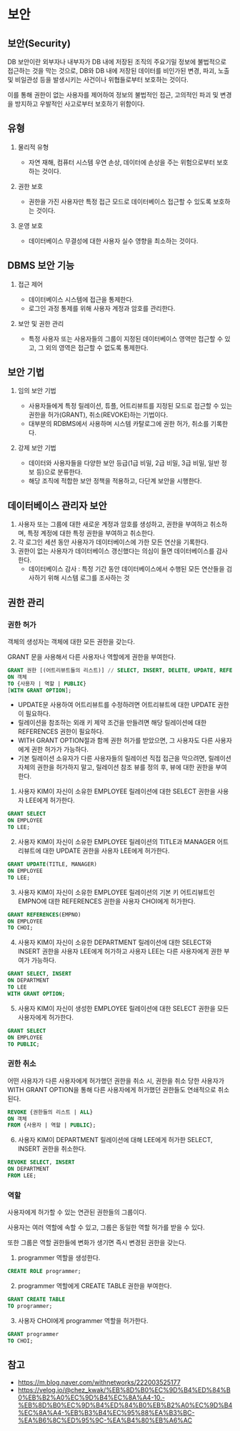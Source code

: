 # 보안
## 보안(Security)
DB 보안이란 외부자나 내부자가 DB 내에 저장된 조직의 주요기밀 정보에 불법적으로 접근하는 것을 막는 것으로, DB와 DB 내에 저장된 데이터를 비인가된 변경, 파괴, 노출 및 비일관성 등을 발생시키는 사건이나 위협들로부터 보호하는 것이다.

이를 통해 권한이 없는 사용자를 제어하여 정보의 불법적인 접근, 고의적인 파괴 및 변경을 방지하고 우발적인 사고로부터 보호하기 위함이다.

## 유형

1. 물리적 유형
   - 자연 재해, 컴퓨터 시스템 우연 손상, 데이터에 손상을 주는 위험으로부터 보호하는 것이다.
  
2. 권한 보호
   - 권한을 가진 사용자만 특정 접근 모드로 데이터베이스 접근할 수 있도록 보호하는 것이다.
  
3. 운영 보호
   - 데이터베이스 무결성에 대한 사용자 실수 영향을 최소하는 것이다.
  
## DBMS 보안 기능

1. 접근 제어
   - 데이터베이스 시스템에 접근을 통제한다.
   - 로그인 과정 통제를 위해 사용자 계정과 암호를 관리한다.
  
2. 보안 및 권한 관리
   - 특정 사용자 또는 사용자들의 그룹이 지정된 데이터베이스 영역만 접근할 수 있고, 그 외의 영역은 접근할 수 없도록 통제한다.
  
## 보안 기법

1. 임의 보안 기법
   - 사용자들에게 특정 릴레이션, 튜플, 어트리뷰트를 지정된 모드로 접근할 수 있는 권한을 허가(GRANT), 취소(REVOKE)하는 기법이다.
   - 대부분의 RDBMS에서 사용하며 시스템 카탈로그에 권한 허가, 취소를 기록한다.
  
2. 강제 보안 기법
   - 데이터와 사용자들을 다양한 보안 등급(1급 비밀, 2급 비밀, 3급 비밀, 일반 정보 등)으로 분류한다.
   - 해당 조직에 적합한 보안 정책을 적용하고, 다단계 보안을 시행한다.
  
## 데이터베이스 관리자 보안

1. 사용자 또는 그룹에 대한 새로운 계정과 암호를 생성하고, 권한을 부여하고 취소하며, 특정 계정에 대한 특정 권한을 부여하고 취소한다.
2. 각 로그인 세션 동안 사용자가 데이터베이스에 가한 모든 연산을 기록한다.
3. 권한이 없는 사용자가 데이터베이스 갱신했다는 의심이 들면 데이터베이스를 감사한다.
   - 데이터베이스 감사 : 특정 기간 동안 데이터베이스에서 수행된 모든 연산들을 검사하기 위해 시스템 로그를 조사하는 것
  
## 권한 관리
### 권한 허가
객체의 생성자는 객체에 대한 모든 권한을 갖는다.

GRANT 문을 사용해서 다른 사용자나 역할에게 권한을 부여한다.

```sql
GRANT 권한 [(어트리뷰트들의 리스트)] // SELECT, INSERT, DELETE, UPDATE, REFERENCES 중 한 개 이상
ON 객체
TO {사용자 | 역할 | PUBLIC}
[WITH GRANT OPTION];
```

- UPDATE문 사용하여 어트리뷰트를 수정하려면 어트리뷰트에 대한 UPDATE 권한이 필요하다.
- 릴레이션을 참조하는 외래 키 제약 조건을 만들려면 해당 릴레이션에 대한 REFERENCES 권한이 필요하다.
- WITH GRANT OPTION절과 함께 권한 허가를 받았으면, 그 사용자도 다른 사용자에게 권한 허가가 가능하다.
- 기본 릴레이션 소유자가 다른 사용자들의 릴레이션 직접 접근을 막으려면, 릴레이션 자체의 권한을 허가하지 말고, 릴레이션 참조 뷰를 정의 후, 뷰에 대한 권한을 부여한다.

1. 사용자 KIM이 자신이 소유한 EMPLOYEE 릴레이션에 대한 SELECT 권한을 사용자 LEE에게 허가한다.

```sql
GRANT SELECT
ON EMPLOYEE
TO LEE;
```

2. 사용자 KIM이 자신이 소유한 EMPLOYEE 릴레이션의 TITLE과 MANAGER 어트리뷰트에 대한 UPDATE 권한을 사용자 LEE에게 허가한다.

```sql
GRANT UPDATE(TITLE, MANAGER)
ON EMPLOYEE
TO LEE;
```

3. 사용자 KIM이 자신이 소유한 EMPLOYEE 릴레이션의 기본 키 어트리뷰트인 EMPNO에 대한 REFERENCES 권한을 사용자 CHOI에게 허가한다.

```sql
GRANT REFERENCES(EMPNO)
ON EMPLOYEE
TO CHOI;
```

4. 사용자 KIM이 자신이 소유한 DEPARTMENT 릴레이션에 대한 SELECT와 INSERT 권한을 사용자 LEE에게 허가하고 사용자 LEE는 다른 사용자에게 권한 부여가 가능하다.

```sql
GRANT SELECT, INSERT
ON DEPARTMENT
TO LEE
WITH GRANT OPTION;
```

5. 사용자 KIM이 자신이 생성한 EMPLOYEE 릴레이션에 대한 SELECT 권한을 모든 사용자에게 허가한다.

```sql
GRANT SELECT
ON EMPLOYEE
TO PUBLIC;
```

### 권한 취소
어떤 사용자가 다른 사용자에게 허가했던 권한을 취소 시, 권한을 취소 당한 사용자가 WITH GRANT OPTION을 통해 다른 사용자에게 허가했던 권한들도 연쇄적으로 취소된다.

```sql
REVOKE {권한들의 리스트 | ALL}
ON 객체
FROM {사용자 | 역할 | PUBLIC};
```

6. 사용자 KIM이 DEPARTMENT 릴레이션에 대해 LEE에게 허가한 SELECT, INSERT 권한을 취소한다.

```sql
REVOKE SELECT, INSERT
ON DEPARTMENT
FROM LEE;
```

### 역할
사용자에게 허가할 수 있는 연관된 권한들의 그룹이다.

사용자는 여러 역할에 속할 수 있고, 그룹은 동일한 역할 허가를 받을 수 있다.

또한 그룹은 역할 권한들에 변화가 생기면 즉시 변경된 권한을 갖는다.

1. programmer 역할을 생성한다.

```sql
CREATE ROLE programmer;
```

2. programmer 역할에게 CREATE TABLE 권한을 부여한다.

```sql
GRANT CREATE TABLE
TO programmer;
```

3. 사용자 CHOI에게 programmer 역할을 허가한다.

```sql
GRANT programmer
TO CHOI;
```

## 참고
- https://m.blog.naver.com/withnetworks/222003525177
- https://velog.io/@chez_kwak/%EB%8D%B0%EC%9D%B4%ED%84%B0%EB%B2%A0%EC%9D%B4%EC%8A%A4-10.-%EB%8D%B0%EC%9D%B4%ED%84%B0%EB%B2%A0%EC%9D%B4%EC%8A%A4-%EB%B3%B4%EC%95%88%EA%B3%BC-%EA%B6%8C%ED%95%9C-%EA%B4%80%EB%A6%AC
